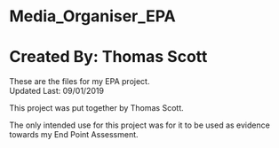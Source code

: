 # Media_Organiser_EPA
# Created By: Thomas Scott

These are the files for my EPA project. </br>
Updated Last: 09/01/2019

This project was put together by Thomas Scott. 

The only intended use for this project was for it to be used as evidence towards my End Point Assessment.

</body>
</html>
